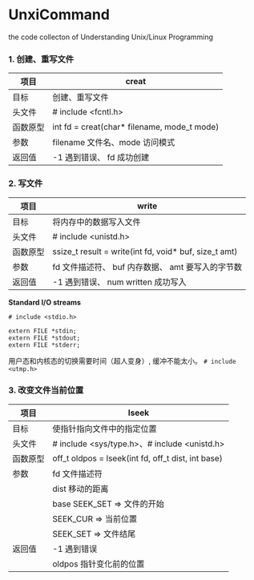 # UnxiCommand
the code collecton of Understanding Unix/Linux Programming 

### 1. 创建、重写文件
项目 | creat
------------ | -------------
目标 | 创建、重写文件
头文件 | # include <fcntl.h>
函数原型 | int fd = creat(char* filename, mode_t mode)
参数 | filename 文件名、mode 访问模式
返回值 | -1 遇到错误、 fd 成功创建

### 2. 写文件
项目 | write
------------ | -------------
目标 | 将内存中的数据写入文件
头文件 | # include <unistd.h>
函数原型 | ssize_t result = write(int fd, void* buf, size_t amt)
参数 | fd 文件描述符、 buf 内存数据、 amt 要写入的字节数
返回值 | -1 遇到错误、 num written 成功写入


**Standard I/O streams**
```
# include <stdio.h>

extern FILE *stdin;
extern FILE *stdout;
extern FILE *stderr;
```

用户态和内核态的切换需要时间（超人变身）, 缓冲不能太小。
`# include <utmp.h>`
### 3. 改变文件当前位置
| 项目      | lseek            | 
| --------- | ------------------- | 
| 目标      | 使指针指向文件中的指定位置       | 
| 头文件      | # include <sys/type.h>、# include <unistd.h> |
| 函数原型   | off_t oldpos = lseek(int fd, off_t dist, int base) |
| 参数       |   fd   文件描述符   |
|            |   dist  移动的距离  | 
|            |   base  SEEK_SET => 文件的开始   |
|            |         SEEK_CUR => 当前位置     |
|            |         SEEK_SET => 文件结尾     |
| 返回值      |   -1 遇到错误   |
|            |   oldpos  指针变化前的位置  | 
